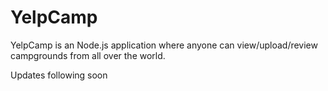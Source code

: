 # YelpCamp
YelpCamp is an Node.js application where anyone can view/upload/review campgrounds from all over the world.

Updates following soon
